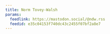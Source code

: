 ```yaml
---
title: Norm Tovey-Walsh
params:
  feedlink: https://mastodon.social/@ndw.rss
  feedid: e35c04153f740dc43c2455f07bf2a8e7
---
```

